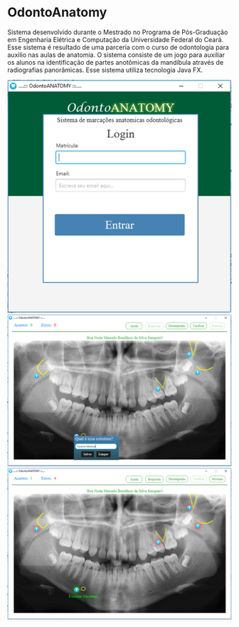 # OdontoAnatomy

Sistema desenvolvido durante o Mestrado no Programa de Pós-Graduação em Engenharia Elétrica e Computação da Universidade Federal do Ceará. Esse sistema é resultado de uma parceria com o curso de odontologia para auxilio nas aulas de anatomia. O sistema consiste de um jogo para auxiliar os alunos na identificação de partes anotômicas da mandíbula através de radiografias panorâmicas. Esse sistema utiliza tecnologia Java FX.

![alt text](https://github.com/DaniloAlves1995/OdontoAnatomy/blob/main/imagens/1-Login_OdontoANATOMY.PNG)
![alt text](https://github.com/DaniloAlves1995/OdontoAnatomy/blob/main/imagens/1-Escrevendo_nome_da_estrutura.PNG)
![alt text](https://github.com/DaniloAlves1995/OdontoAnatomy/blob/main/imagens/1-Verificando_as_respostas.PNG)
